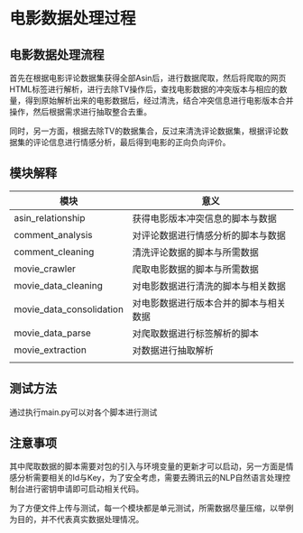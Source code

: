 # 电影数据处理过程

## 电影数据处理流程

首先在根据电影评论数据集获得全部Asin后，进行数据爬取，然后将爬取的网页HTML标签进行解析，进行去除TV操作后，查找电影数据的冲突版本与相应的数量，得到原始解析出来的电影数据后，经过清洗，结合冲突信息进行电影版本合并操作，然后根据需求进行抽取整合去重。

同时，另一方面，根据去除TV的数据集合，反过来清洗评论数据集，根据评论数据集的评论信息进行情感分析，最后得到电影的正向负向评价。

## 模块解释

| 模块                     | 意义                                   |
| ------------------------ | -------------------------------------- |
| asin_relationship        | 获得电影版本冲突信息的脚本与数据       |
| comment_analysis         | 对评论数据进行情感分析的脚本与数据     |
| comment_cleaning         | 清洗评论数据的脚本与所需数据           |
| movie_crawler            | 爬取电影数据的脚本与所需数据           |
| movie_data_cleaning      | 对电影数据进行清洗的脚本与相关数据     |
| movie_data_consolidation | 对电影数据进行版本合并的脚本与相关数据 |
| movie_data_parse         | 对爬取数据进行标签解析的脚本           |
| movie_extraction         | 对数据进行抽取解析                     |
|                          |                                        |

## 测试方法

通过执行main.py可以对各个脚本进行测试

## 注意事项

其中爬取数据的脚本需要对包的引入与环境变量的更新才可以启动，另一方面是情感分析需要相关的Id与Key，为了安全考虑，需要去腾讯云的NLP自然语言处理控制台进行密钥申请即可启动相关代码。

为了方便文件上传与测试，每一个模块都是单元测试，所需数据尽量压缩，以举例为目的，并不代表真实数据处理情况。